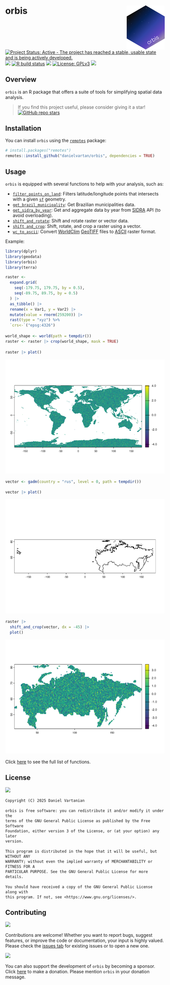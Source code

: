 # orbis <a href = "https://danielvartan.github.io/brandr/"><img src = "man/figures/logo.png" align="right" width="120" /></a>

<!-- quarto render -->

<!-- badges: start -->
[![Project Status: Active - The project has reached a stable, usable
state and is being actively
developed.](https://www.repostatus.org/badges/latest/active.svg)](https://www.repostatus.org/#active)
[![](https://www.r-pkg.org/badges/version/orbis)](https://cran.r-project.org/package=orbis)
[![R build
status](https://github.com/danielvartan/orbis/workflows/R-CMD-check.yaml/badge.svg)](https://github.com/danielvartan/orbis/actions)
[![](https://codecov.io/gh/danielvartan/orbis/branch/main/graph/badge.svg)](https://app.codecov.io/gh/danielvartan/orbis)
[![License:
GPLv3](https://img.shields.io/badge/license-GPLv3-bd0000.svg)](https://www.gnu.org/licenses/gpl-3.0)
[![](https://img.shields.io/badge/Contributor%20Covenant-2.1-4baaaa.svg)](CODE_OF_CONDUCT.md)
<!-- badges: end -->

## Overview

`orbis` is an R package that offers a suite of tools for simplifying
spatial data analysis.

> If you find this project useful, please consider giving it a star!  
> [![GitHub repo
> stars](https://img.shields.io/github/stars/danielvartan/orbis)](https://github.com/danielvartan/orbis/)

## Installation

You can install `orbis` using the
[`remotes`](https://github.com/r-lib/remotes) package:

``` r
# install.packages("remotes")
remotes::install_github("danielvartan/orbis", dependencies = TRUE)
```

## Usage

`orbis` is equipped with several functions to help with your analysis,
such as:

- [`filter_points_on_land`](https://danielvartan.github.io/orbis/reference/Filter_points_on_land.html):
  Filters latitude/longitude points that intersects with a given
  [`sf`](https://r-spatial.github.io/sf/) geometry.
- [`get_brazil_municipality`](https://danielvartan.github.io/orbis/reference/get_brazil_municipality.html):
  Get Brazilian municipalities data.
- [`get_sidra_by_year`](https://danielvartan.github.io/orbis/reference/get_sidra_by_year.html):
  Get and aggregate data by year from
  [SIDRA](https://sidra.ibge.gov.br/) API (to avoid overloading).
- [`shift_and_rotate`](https://danielvartan.github.io/orbis/reference/shift_and_rotate.html):
  Shift and rotate raster or vector data.
- [`shift and_crop`](https://danielvartan.github.io/orbis/reference/shift_and_crop.html):
  Shift, rotate, and crop a raster using a vector.
- [`wc_to_ascii`](https://danielvartan.github.io/orbis/reference/wc_to_ascii.html):
  Convert [WorldClim](https://worldclim.org/)
  [GeoTIFF](https://en.wikipedia.org/wiki/GeoTIFF) files to
  [ASCII](https://en.wikipedia.org/wiki/Esri_grid) raster format.

Example:

``` r
library(dplyr)
library(geodata)
library(orbis)
library(terra)
```

``` r
raster <-
  expand.grid(
    seq(-179.75, 179.75, by = 0.5),
    seq(-89.75, 89.75, by = 0.5)
  ) |>
  as_tibble() |>
  rename(x = Var1, y = Var2) |>
  mutate(value = rnorm(259200)) |>
  rast(type = "xyz") %>%
  `crs<-`("epsg:4326")

world_shape <- world(path = tempdir())
raster <- raster |> crop(world_shape, mask = TRUE)

raster |> plot()
```

![](man/figures/readme-shift-and-crop-1-1.png)

``` r
vector <- gadm(country = "rus", level = 0, path = tempdir())

vector |> plot()
```

![](man/figures/readme-shift-and-crop-2-1.png)

``` r
raster |>
  shift_and_crop(vector, dx = -45) |>
  plot()
```

![](man/figures/readme-shift-and-crop-3-1.png)

Click [here](https://danielvartan.github.io/orbis/reference/) to see the
full list of functions.

## License

[![](https://img.shields.io/badge/license-GPLv3-bd0000.svg)](https://www.gnu.org/licenses/gpl-3.0)

``` text
Copyright (C) 2025 Daniel Vartanian

orbis is free software: you can redistribute it and/or modify it under the
terms of the GNU General Public License as published by the Free Software
Foundation, either version 3 of the License, or (at your option) any later
version.

This program is distributed in the hope that it will be useful, but WITHOUT ANY
WARRANTY; without even the implied warranty of MERCHANTABILITY or FITNESS FOR A
PARTICULAR PURPOSE. See the GNU General Public License for more details.

You should have received a copy of the GNU General Public License along with
this program. If not, see <https://www.gnu.org/licenses/>.
```

## Contributing

[![](https://img.shields.io/badge/Contributor%20Covenant-2.1-4baaaa.svg)](CODE_OF_CONDUCT.md)

Contributions are welcome! Whether you want to report bugs, suggest
features, or improve the code or documentation, your input is highly
valued. Please check the [issues
tab](https://github.com/danielvartan/orbis/issues) for existing issues
or to open a new one.

[![](https://img.shields.io/static/v1?label=Sponsor&message=%E2%9D%A4&logo=GitHub&color=%23fe8e86)](https://github.com/sponsors/danielvartan)

You can also support the development of `orbis` by becoming a sponsor.
Click [here](https://github.com/sponsors/danielvartan) to make a
donation. Please mention `orbis` in your donation message.

